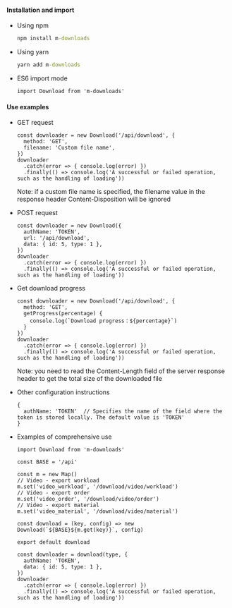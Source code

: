 #### Installation and import
* Using npm
  ```cmd
  npm install m-downloads
  ```

* Using yarn
  ```cmd
  yarn add m-downloads
  ```

* ES6 import mode
  ```JS
  import Download from 'm-downloads'
  ```

#### Use examples
* GET request
  ```JS
  const downloader = new Download('/api/download', {
    method: 'GET',
    filename: 'Custom file name',
  })
  downloader
    .catch(error => { console.log(error) })
    .finally(() => console.log('A successful or failed operation, such as the handling of loading'))
  ```
  Note: if a custom file name is specified, the filename value in the response header Content-Disposition will be ignored

* POST request
  ```JS
  const downloader = new Download({
    authName: 'TOKEN',
    url: '/api/download',
    data: { id: 5, type: 1 },
  })
  downloader
    .catch(error => { console.log(error) })
    .finally(() => console.log('A successful or failed operation, such as the handling of loading'))
  ```

* Get download progress
  ```JS
  const downloader = new Download('/api/download', {
    method: 'GET',
    getProgress(percentage) {
      console.log(`Download progress：${percentage}`)
    }
  })
  downloader
    .catch(error => { console.log(error) })
    .finally(() => console.log('A successful or failed operation, such as the handling of loading'))
  ```
  Note: you need to read the Content-Length field of the server response header to get the total size of the downloaded file

* Other configuration instructions
  ```JS
  {
    authName: 'TOKEN'  // Specifies the name of the field where the token is stored locally. The default value is 'TOKEN'
  }
  ```

* Examples of comprehensive use
  ```JS
  import Download from 'm-downloads'

  const BASE = '/api'

  const m = new Map()
  // Video - export workload
  m.set('video_workload', '/download/video/workload')
  // Video - export order
  m.set('video_order', '/download/video/order')
  // Video - export material
  m.set('video_material', '/download/video/material')

  const download = (key, config) => new Download(`${BASE}${m.get(key)}`, config)

  export default download
  ```
  ```JS
  const downloader = download(type, {
    authName: 'TOKEN',
    data: { id: 5, type: 1 },
  })
  downloader
    .catch(error => { console.log(error) })
    .finally(() => console.log('A successful or failed operation, such as the handling of loading'))
  ```
